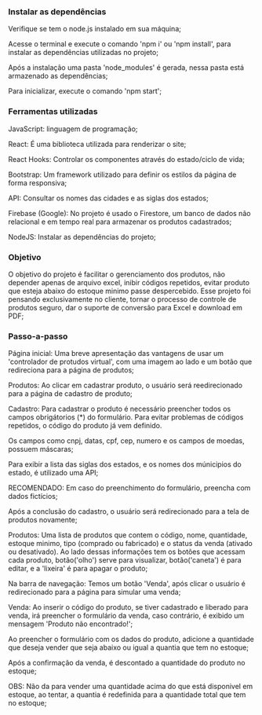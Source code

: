### Instalar as dependências

Verifique se tem o node.js instalado em sua máquina;

Acesse o terminal e execute o comando 'npm i' ou 'npm install', para instalar as dependências utilizadas no projeto;

Após a instalação uma pasta 'node_modules' é gerada, nessa pasta está armazenado as dependências;

Para inicializar, execute o comando 'npm start';

### Ferramentas utilizadas

JavaScript: linguagem de programação;

React: É uma biblioteca utilizada para renderizar o site;

React Hooks: Controlar os componentes através do estado/ciclo de vida;

Bootstrap: Um framework utilizado para definir os estilos da página de forma responsiva;

API: Consultar os nomes das cidades e as siglas dos estados;

Firebase (Google): No projeto é usado o Firestore, um banco de dados não relacional e em tempo real para armazenar os produtos cadastrados;

NodeJS: Instalar as dependências do projeto;

### Objetivo

O objetivo do projeto é facilitar o gerenciamento dos produtos, não depender apenas de arquivo excel, inibir códigos repetidos, evitar produto que esteja abaixo do estoque minimo passe despercebido. Esse projeto foi pensando exclusivamente no cliente, tornar o processo de controle de produtos seguro, dar o suporte de conversão para Excel e download em PDF;

### Passo-a-passo

Página inicial: Uma breve apresentação das vantagens de usar um 'controlador de protudos virtual', com uma imagem ao lado e um botão que redireciona para a página de produtos;

Produtos: Ao clicar em cadastrar produto, o usuário será reedirecionado para a página de cadastro de produto;

Cadastro: Para cadastrar o produto é necessário preencher todos os campos obrigátorios (*) do formulário. Para evitar problemas de códigos repetidos, o código do produto já vem definido.

Os campos como cnpj, datas, cpf, cep, numero e os campos de moedas, possuem máscaras;

Para exibir a lista das siglas dos estados, e os nomes dos múnicipios do estado, é utilizado uma API;

RECOMENDADO: Em caso do preenchimento do formulário, preencha com dados fictícios;

Após a conclusão do cadastro, o usuário será redirecionado para a tela de produtos novamente;

Produtos: Uma lista de produtos que contem o código, nome, quantidade, estoque minimo, tipo (comprado ou fabricado) e o status da venda (ativado ou desativado). Ao lado dessas informações tem os botões que acessam cada produto, botão('olho') serve para visualizar, botão('caneta') é para editar, e a 'lixeira' é para apagar o produto;

Na barra de navegação: Temos um botão 'Venda', após clicar o usuário é redirecionado para a página para simular uma venda;

Venda: Ao inserir o código do produto, se tiver cadastrado e liberado para venda, irá preencher o formulário da venda, caso contrário, é exibido um mensagem 'Produto não encontrado!';

Ao preencher o formulário com os dados do produto, adicione a quantidade que deseja vender que seja abaixo ou igual a quantia que tem no estoque;

Após a confirmação da venda, é descontado a quantidade do produto no estoque;

OBS: Não da para vender uma quantidade acima do que está disponivel em estoque, ao tentar, a quantia é redefinida para a quantidade total que tem no estoque;
